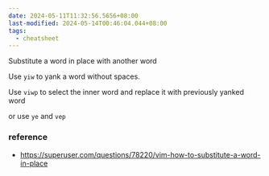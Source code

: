 ```yaml
---
date: 2024-05-11T11:32:56.5656+08:00
last-modified: 2024-05-14T00:46:04.044+08:00
tags:
  - cheatsheet
---
```


Substitute a word in place with another word

Use `yiw` to yank a word without spaces.

Use `viwp` to select the inner word and replace it with previously yanked word

or use `ye` and `vep` 

### reference

- https://superuser.com/questions/78220/vim-how-to-substitute-a-word-in-place


